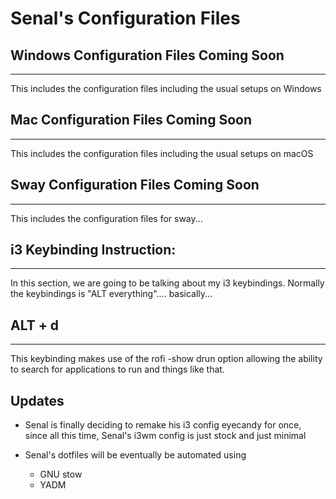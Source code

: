 # Senal's Configuration Files



## Windows Configuration Files Coming Soon
--------

This includes the configuration files including the usual setups on Windows


## Mac Configuration Files Coming Soon
--------

This includes the configuration files including the usual setups on macOS



## Sway Configuration Files Coming Soon
--------

This includes the configuration files for sway...





## i3 Keybinding Instruction: 
--------

In this section, we are going to be talking about my i3 keybindings.
Normally the keybindings is "ALT everything".... basically...






## ALT + d 
--------

This keybinding makes use of the rofi -show drun option allowing 
the ability to search for applications to run and things like 
that.




## Updates


- Senal is finally deciding to remake his i3 config eyecandy for once,
  since all this time, Senal's i3wm config is just stock and just minimal



- Senal's dotfiles will be eventually be automated using 
	- GNU stow
	- YADM
